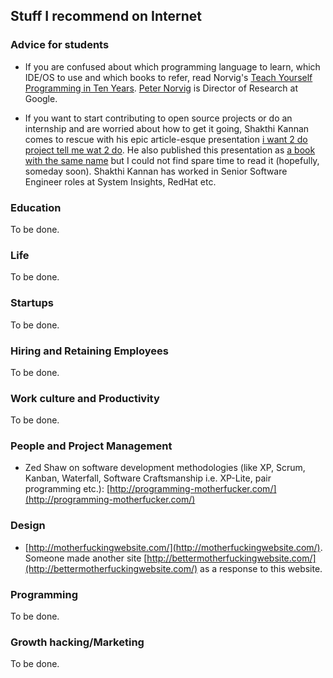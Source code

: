 ## Stuff I recommend on Internet

### Advice for students

* If you are confused about which programming language to learn, which IDE/OS to use and which books to refer, read Norvig's [Teach Yourself Programming in Ten Years](http://norvig.com/21-days.html). [Peter Norvig](https://en.wikipedia.org/wiki/Peter_Norvig) is Director of Research at Google.

* If you want to start contributing to open source projects or do an internship and are worried about how to get it going, Shakthi Kannan comes to rescue with his epic article-esque presentation [i want 2 do project tell me wat 2 do](http://www.shakthimaan.com/downloads/glv/presentations/i-want-2-do-project-tell-me-wat-2-do.pdf). He also published this presentation as [a book with the same name](http://www.amazon.in/Want-Project-Tell-Wat-do/dp/9351967832/) but I could not find spare time to read it (hopefully, someday soon). Shakthi Kannan has worked in Senior Software Engineer roles at System Insights, RedHat etc.

### Education
To be done.

### Life
To be done.

### Startups
To be done.

### Hiring and Retaining Employees
To be done.

### Work culture and Productivity
To be done.

### People and Project Management
* Zed Shaw on software development methodologies (like  XP, Scrum, Kanban, Waterfall, Software Craftsmanship i.e. XP-Lite, pair programming etc.): [http://programming-motherfucker.com/](http://programming-motherfucker.com/)

### Design
* [http://motherfuckingwebsite.com/](http://motherfuckingwebsite.com/). Someone made another site [http://bettermotherfuckingwebsite.com/](http://bettermotherfuckingwebsite.com/) as a response to this website.

### Programming
To be done.

### Growth hacking/Marketing
To be done.